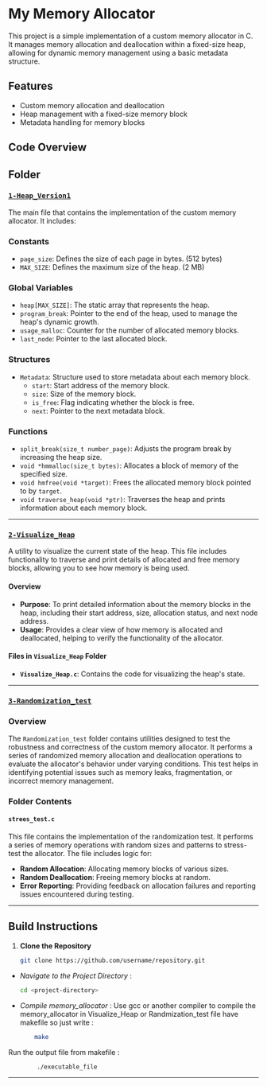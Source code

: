 # My Memory Allocator

This project is a simple implementation of a custom memory allocator in C. It manages memory allocation and deallocation within a fixed-size heap, allowing for dynamic memory management using a basic metadata structure.

## Features

- Custom memory allocation and deallocation
- Heap management with a fixed-size memory block
- Metadata handling for memory blocks

## Code Overview

## Folder

### [`1-Heap_Version1`](https://github.com/AmmarAbdelateif0-0/ST_Linux_Training-/tree/main/Week6/Heap_Version1)

The main file that contains the implementation of the custom memory allocator. It includes:

### Constants

- `page_size`: Defines the size of each page in bytes. (512 bytes)
- `MAX_SIZE`: Defines the maximum size of the heap. (2 MB)

### Global Variables

- `heap[MAX_SIZE]`: The static array that represents the heap.
- `program_break`: Pointer to the end of the heap, used to manage the heap's dynamic growth.
- `usage_malloc`: Counter for the number of allocated memory blocks.
- `last_node`: Pointer to the last allocated block.

### Structures

- `Metadata`: Structure used to store metadata about each memory block.
  - `start`: Start address of the memory block.
  - `size`: Size of the memory block.
  - `is_free`: Flag indicating whether the block is free.
  - `next`: Pointer to the next metadata block.

### Functions

- `split_break(size_t number_page)`: Adjusts the program break by increasing the heap size.
- `void *hmmalloc(size_t bytes)`: Allocates a block of memory of the specified size.
- `void hmfree(void *target)`: Frees the allocated memory block pointed to by `target`.
- `void traverse_heap(void *ptr)`: Traverses the heap and prints information about each memory block.
--------------------------------------
### [`2-Visualize_Heap`](https://github.com/AmmarAbdelateif0-0/ST_Linux_Training-/tree/main/Week6/Visualize_Heap)

A utility to visualize the current state of the heap. This file includes functionality to traverse and print details of allocated and free memory blocks, allowing you to see how memory is being used.

#### Overview

- **Purpose**: To print detailed information about the memory blocks in the heap, including their start address, size, allocation status, and next node address.
- **Usage**: Provides a clear view of how memory is allocated and deallocated, helping to verify the functionality of the allocator.

#### Files in `Visualize_Heap` Folder

- **`Visualize_Heap.c`**: Contains the code for visualizing the heap's state.

--------------------------------------------
### [`3-Randomization_test`](https://github.com/AmmarAbdelateif0-0/ST_Linux_Training-/tree/main/Week6/Randmization_test)

### Overview

The `Randomization_test` folder contains utilities designed to test the robustness and correctness of the custom memory allocator. It performs a series of randomized memory allocation and deallocation operations to evaluate the allocator's behavior under varying conditions. This test helps in identifying potential issues such as memory leaks, fragmentation, or incorrect memory management.

### Folder Contents

#### `strees_test.c`

This file contains the implementation of the randomization test. It performs a series of memory operations with random sizes and patterns to stress-test the allocator. The file includes logic for:

- **Random Allocation**: Allocating memory blocks of various sizes.
- **Random Deallocation**: Freeing memory blocks at random.
- **Error Reporting**: Providing feedback on allocation failures and reporting issues encountered during testing.
----------------------------


## Build Instructions

1. **Clone the Repository**

   ```sh
   git clone https://github.com/username/repository.git
   ```
- *Navigate to the Project Directory* :     
    ```sh
   cd <project-directory>
    ```    

- *Compile memory_allocator* : Use gcc or another compiler to compile the memory_allocator in Visualize_Heap or Randmization_test file have makefile so just write :


    ```sh    
        make 
     ```

Run the  output file from makefile : 

```   
        ./executable_file 
```

---------------------------------
